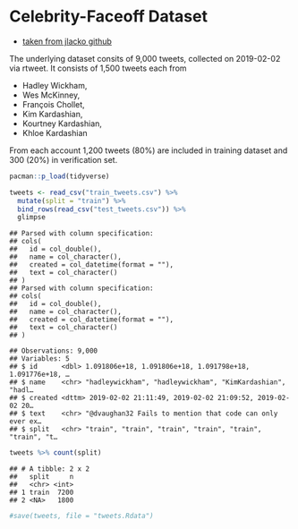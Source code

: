 Celebrity-Faceoff Dataset
================

-   [taken from jlacko github](https://github.com/jlacko/celebrity-faceoff)

The underlying dataset consits of 9,000 tweets, collected on 2019-02-02 via rtweet. It consists of 1,500 tweets each from

-   Hadley Wickham,
-   Wes McKinney,
-   François Chollet,
-   Kim Kardashian,
-   Kourtney Kardashian,
-   Khloe Kardashian

From each account 1,200 tweets (80%) are included in training dataset and 300 (20%) in verification set.

``` r
pacman::p_load(tidyverse)

tweets <- read_csv("train_tweets.csv") %>% 
  mutate(split = "train") %>% 
  bind_rows(read_csv("test_tweets.csv")) %>% 
  glimpse
```

    ## Parsed with column specification:
    ## cols(
    ##   id = col_double(),
    ##   name = col_character(),
    ##   created = col_datetime(format = ""),
    ##   text = col_character()
    ## )
    ## Parsed with column specification:
    ## cols(
    ##   id = col_double(),
    ##   name = col_character(),
    ##   created = col_datetime(format = ""),
    ##   text = col_character()
    ## )

    ## Observations: 9,000
    ## Variables: 5
    ## $ id      <dbl> 1.091806e+18, 1.091806e+18, 1.091798e+18, 1.091776e+18, …
    ## $ name    <chr> "hadleywickham", "hadleywickham", "KimKardashian", "hadl…
    ## $ created <dttm> 2019-02-02 21:11:49, 2019-02-02 21:09:52, 2019-02-02 20…
    ## $ text    <chr> "@dvaughan32 Fails to mention that code can only ever ex…
    ## $ split   <chr> "train", "train", "train", "train", "train", "train", "t…

``` r
tweets %>% count(split)
```

    ## # A tibble: 2 x 2
    ##   split     n
    ##   <chr> <int>
    ## 1 train  7200
    ## 2 <NA>   1800

``` r
#save(tweets, file = "tweets.Rdata")
```
